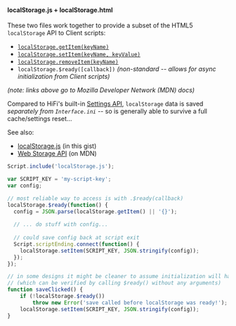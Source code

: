 #### localStorage.js + localStorage.html

These two files work together to provide a subset of the HTML5 `localStorage` API to Client scripts:

* [`localStorage.getItem(keyName)`](https://developer.mozilla.org/en-US/docs/Web/API/Storage/getItem)
* [`localStorage.setItem(keyName, keyValue)`](https://developer.mozilla.org/en-US/docs/Web/API/Storage/setItem)
* [`localStorage.removeItem(keyName)`](https://developer.mozilla.org/en-US/docs/Web/API/Storage/removeItem)
* `localStorage.$ready([callback])` *(non-standard -- allows for async initialization from Client scripts)*

*(note: links above go to Mozilla Developer Network (MDN) docs)*

Compared to HiFi's built-in [Settings API](https://readme.highfidelity.com/docs/settings-api), `localStorage` data is saved *separately from `Interface.ini`* -- so is generally able to survive a full cache/settings reset...

See also:

* [localStorage.js](#file-localstorage-js) (in this gist)
* [Web Storage API](https://developer.mozilla.org/en-US/docs/Web/API/Storage) (on MDN)

```javascript
Script.include('localStorage.js');

var SCRIPT_KEY = 'my-script-key';
var config;

// most reliable way to access is with .$ready(callback)
localStorage.$ready(function() {
  config = JSON.parse(localStorage.getItem() || '{}');
  
  // ... do stuff with config...
  
  // could save config back at script exit
  Script.scriptEnding.connect(function() {
    localStorage.setItem(SCRIPT_KEY, JSON.stringify(config));
  });
});

// in some designs it might be cleaner to assume initialization will have completed
// (which can be verified by calling $ready() without any arguments)
function saveClicked() {
    if (!localStorage.$ready())
        throw new Error('save called before localStorage was ready!');
    localStorage.setItem(SCRIPT_KEY, JSON.stringify(config));
}
```

